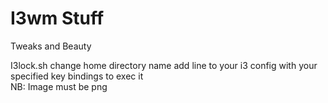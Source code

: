 # I3wm Stuff

Tweaks and Beauty

I3lock.sh change home directory name add line to your i3 config with your specified key bindings to exec it
<br/>
NB: Image must be png

